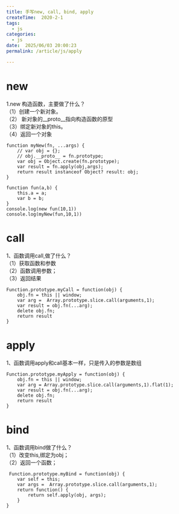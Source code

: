 ```yaml
---
title: 手写new, call, bind, apply
createTime:  2020-2-1
tags:
  - js
categories:
  - js
date:  2025/06/03 20:00:23
permalink: /article/js/apply

---
```


# new
1.new 构造函数，主要做了什么？  
（1）创建一个新对象。  
（2） 新对象的__proto__指向构造函数的原型  
（3）绑定新对象的this。  
（4）返回一个对象  

```
function myNew(fn, ...args) {
    // var obj = {};
    // obj.__proto__ = fn.prototype;
    var obj = Object.create(fn.prototype);
    var result = fn.apply(obj,args);
    return result instanceof Object? result: obj;
}

function fun(a,b) {
    this.a = a;
    var b = b;
}
console.log(new fun(10,1))
console.log(myNew(fun,10,1))
```
# call
1、函数调用call,做了什么？  
（1）获取函数和参数  
（2）函数调用参数；  
（3）返回结果  
```
Function.prototype.myCall = function(obj) {
    obj.fn = this || window;
    var arg =  Array.prototype.slice.call(arguments,1);
    var result = obj.fn(...arg);
    delete obj.fn;
    return result
}
```
# apply
1、函数调用apply和call基本一样，只是传入的参数是数组
```
Function.prototype.myApply = function(obj) {
    obj.fn = this || window;
    var arg = Array.prototype.slice.call(arguments,1).flat(1);
    var result = obj.fn(...arg);
    delete obj.fn;
    return result
}
```
# bind
1、函数调用bind做了什么？  
（1）改变this,绑定为obj；  
（2）返回一个函数；  
```
 Function.prototype.myBind = function(obj) {
    var self = this;
    var args =  Array.prototype.slice.call(arguments,1);
    return function() {
        return self.apply(obj, args);    
    }
}
```